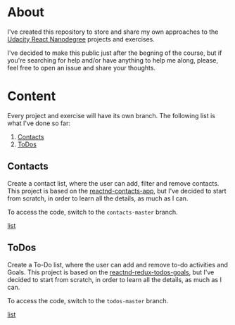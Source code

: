 # About

I've created this repository to store and share my own approaches to the [Udacity React Nanodegree](https://www.udacity.com/course/react-nanodegree--nd019) projects and exercises.

I've decided to make this public just after the begning of the course, but if you're searching for help and/or have anything to help me along, please, feel free to open an issue and share your thoughts.

# Content

Every project and exercise will have its own branch. The following list is what I've done so far:

1. [Contacts](#contacts)
1. [ToDos](#todos)

## Contacts

Create a contact list, where the user can add, filter and remove contacts. This project is based on the [reactnd-contacts-app](https://github.com/udacity/reactnd-contacts-app), but I've decided to start from scratch, in order to learn all the details, as much as I can.

To access the code, switch to the `contacts-master` branch.

[list](#content)

## ToDos

Create a To-Do list, where the user can add and remove to-do activities and Goals. This project is based on the [reactnd-redux-todos-goals](https://github.com/udacity/reactnd-redux-todos-goals), but I've decided to start from scratch, in order to learn all the details, as much as I can.

To access the code, switch to the `todos-master` branch.

[list](#content)